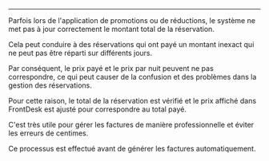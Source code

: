 ---
Parfois lors de l'application de promotions ou de réductions, le système ne met pas à jour correctement le montant total de la réservation.

Cela peut conduire à des réservations qui ont payé un montant inexact qui ne peut pas être réparti sur différents jours.

Par conséquent, le prix payé et le prix par nuit peuvent ne pas correspondre, ce qui peut causer de la confusion et des problèmes dans la gestion des réservations.

Pour cette raison, le total de la réservation est vérifié et le prix affiché dans FrontDesk est ajusté pour correspondre au total payé.

C'est très utile pour gérer les factures de manière professionnelle et éviter les erreurs de centimes.

Ce processus est effectué avant de générer les factures automatiquement.
